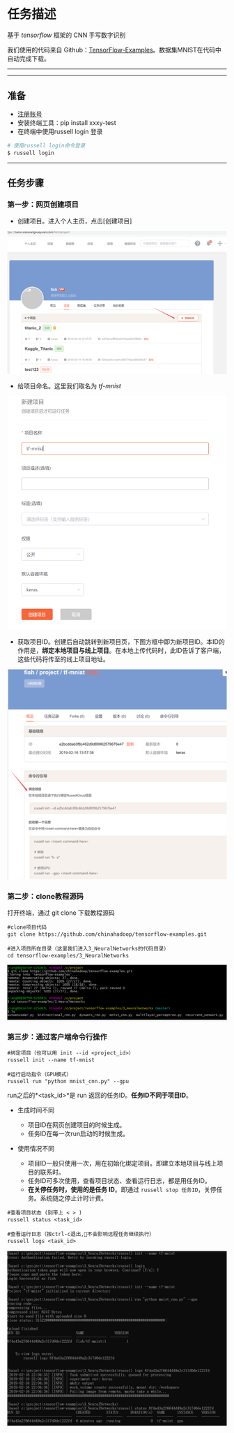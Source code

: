 # 任务描述
基于 *tensorflow* 框架的 CNN 手写数字识别

我们使用的代码来自 Github：[TensorFlow-Examples](https://github.com/chinahadoop/tensorflow-examples)。数据集MNIST在代码中自动完成下载。

---

<!-- toc -->

---

## 准备

* [注册账号](http://lianxi.xiaoxiangxueyuan.com/#regist)
* 安装终端工具：pip install xxxy-test
* 在终端中使用russell login 登录
```bash
# 使用russell login命令登录
$ russell login
```

---

## 任务步骤


### 第一步：网页创建项目

- 创建项目。进入个人主页，点击[创建项目]

![](/asserts/img/first_task_1.png)

- 给项目命名。这里我们取名为 *tf-mnist* 

![](/asserts/img/first_task_2.png)

- 获取项目ID。创建后自动跳转到新项目页，下图方框中即为新项目ID。本ID的作用是，**绑定本地项目与线上项目**。在本地上传代码时，此ID告诉了客户端，这些代码将传至的线上项目地址。

![](/asserts/img/first_task_3.png)


### 第二步：clone教程源码
打开终端，通过 git clone 下载教程源码

```
#clone项目代码
git clone https://github.com/chinahadoop/tensorflow-examples.git

#进入项目所在目录（这里我们进入3_NeuralNetworks的代码目录）
cd tensorflow-examples/3_NeuralNetworks

```


![示意图](/asserts/img/first_task_4.png)


### 第三步：通过客户端命令行操作



```
#绑定项目（也可以用 init --id <project_id>）
russell init --name tf-mnist

#运行启动指令（GPU模式）
russell run "python mnist_cnn.py" --gpu

```

run之后的*<task_id>*是 run 返回的任务ID。**任务ID不同于项目ID**。

- 生成时间不同
    - 项目ID在网页创建项目的时候生成。
    - 任务ID在每一次run启动的时候生成。

- 使用情况不同
    - 项目ID一般只使用一次，用在初始化绑定项目。即建立本地项目与线上项目的联系时。
    - 任务ID可多次使用，查看项目状态、查看运行日志，都是用任务ID。
    - **在关停任务时，使用的是任务 ID**。即通过 `russell stop 任务ID`，关停任务。系统随之停止计时计费。


```
#查看项目状态 (别带上 < > )
russell status <task_id>

#查看运行日志（按ctrl-c退出,不会影响远程任务继续执行）
russell logs <task_id>
```

![](/asserts/img/first_task_5.png)

